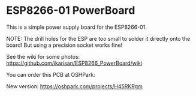 # ESP8266-01 PowerBoard

This is a simple power supply board for the ESP8266-01.

NOTE: The drill holes for the ESP are too small to solder it directly onto the board!
But using a precision socket works fine! 

See the wiki for some photos:
https://github.com/ikarisan/ESP8266_PowerBoard/wiki

You can order this PCB at OSHPark:

New version:
https://oshpark.com/projects/H45RKRgm


